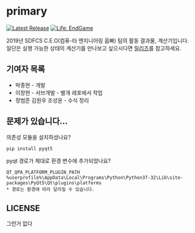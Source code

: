 # primary

[![Latest Release](https://img.shields.io/badge/latest-v0.0000000111-red.svg)](#)
[![Life: EndGame](https://img.shields.io/badge/life-end%20game-red.svg)](#)

2019년 SDFCS C.E.O(컴퓨-타 엔지니어링 옵빠) 팀의 활동 결과물, 계산기입니다.  
일단은 실행 가능한 상태의 계산기를 만나보고 싶으시다면 [릴리즈](https://github.com/2019-sdfcs-programming/primary/releases)를 참고하세요.

## 기여자 목록
 * 박종현 - 개발
 * 이창현 - 서브개발 - 별개 레포에서 작업
 * 정범준 김원우 조성윤 - 수식 정리

## 문제가 있습니다...

의존성 모듈을 설치하셨나요?
```bash
pip install pyqt5
```

pyqt 경로가 제대로 환경 변수에 추가되었나요?
```
QT_QPA_PLATFORM_PLUGIN_PATH
%userprofile%\AppData\Local\Programs\Python\Python37-32\Lib\site-packages\PyQt5\Qt\plugins\platforms
* 경로는 환경에 따라 달라질 수 있습니다.
```

## LICENSE
그런거 없다

